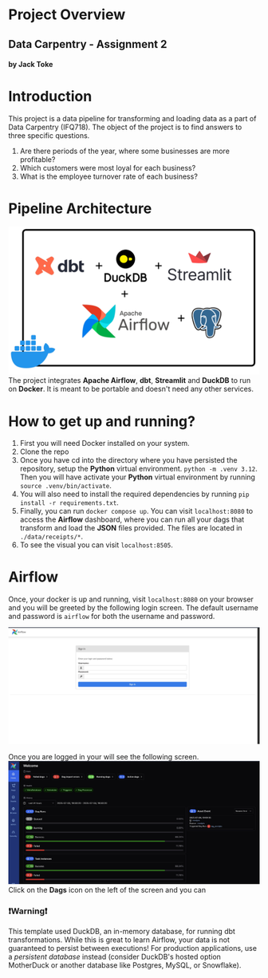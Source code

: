 # Project Overview
## Data Carpentry - Assignment 2
#### by Jack Toke

# Introduction

This project is a data pipeline for transforming and loading data as a part of Data Carpentry (IFQ718).
The object of the project is to find answers to three specific questions.
1. Are there periods of the year, where some businesses are more profitable?
2. Which customers were most loyal for each business?
3. What is the employee turnover rate of each business?

# Pipeline Architecture
![Tech stack](./images/tools_banner.png)
The project integrates **Apache Airflow**, **dbt**, **Streamlit** and **DuckDB** to run on **Docker**.
It is meant to be portable and doesn't need any other services.

# How to get up and running?
1. First you will need Docker installed on your system.
2. Clone the repo
3. Once you have cd into the directory where you have persisted the repository, setup the **Python** virtual environment.
`python -m .venv 3.12`.  Then you will have activate your **Python** virtual environment by running `source .venv/bin/activate`.
4. You will also need to install the required dependencies by running `pip install -r requirements.txt`.
5. Finally, you can run `docker compose up`.  You can visit `localhost:8080` to access the **Airflow** dashboard, 
where you can run all your dags that transform and load the **JSON** files provided.  The files are located in `./data/receipts/*`.
6. To see the visual you can visit `localhost:8505`.

# Airflow
Once, your docker is up and running, visit `localhost:8080` on your browser and you will be greeted by the following login screen.
The default username and password is `airflow` for both the username and password.

![Login Page](./images/airflow_login.jpg)

Once you are logged in your will see the following screen.
![Dashboard](./images/airflow_dashboard1.jpg)
Click on the **Dags** icon on the left of the screen and you can 

### ❗Warning❗

This template used DuckDB, an in-memory database, for running dbt transformations. While this is great to learn Airflow, your data is not guaranteed to persist between executions! For production applications, use a _persistent database_ instead (consider DuckDB's hosted option MotherDuck or another database like Postgres, MySQL, or Snowflake).
